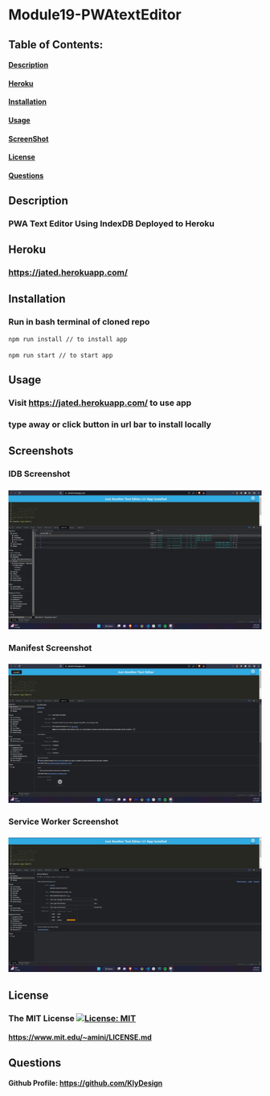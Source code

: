 # **Module19-PWAtextEditor**



## Table of Contents: 
#### [Description](#description)
#### [Heroku](#heroku)
#### [Installation](#installation)
#### [Usage](#usage)
#### [ScreenShot](#screenshot)
#### [License](#license)
#### [Questions](#questions) 

## Description
### PWA Text Editor Using IndexDB Deployed to Heroku 

## Heroku
### https://jated.herokuapp.com/

## Installation
### Run in bash terminal of cloned repo
```
npm run install // to install app

npm run start // to start app
```

## Usage

### Visit https://jated.herokuapp.com/ to use app
### type away or click button in url bar to install locally 

## Screenshots
### IDB Screenshot
### ![IDB](/assets/IDBvalues.jpg "Screenshot")
### Manifest Screenshot
### ![Manifest](/assets/ManifestFile.jpg "Screenshot")
### Service Worker Screenshot
### ![Service Worker](/assets/ServiceWorker.jpg "Screenshot")

## License
### The MIT License  [![License: MIT](https://img.shields.io/badge/License-MIT-blue.svg)](https://opensource.org/licenses/MIT) 
#### https://www.mit.edu/~amini/LICENSE.md


## Questions
#### Github Profile: https://github.com/KlyDesign

